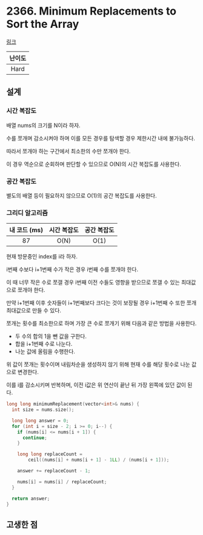 # 2366. Minimum Replacements to Sort the Array

[링크](https://leetcode.com/problems/minimum-replacements-to-sort-the-array/)

| 난이도 |
| :----: |
|  Hard  |

## 설계

### 시간 복잡도

배열 nums의 크기를 N이라 하자.

수를 쪼개며 감소시켜야 하며 이를 모든 경우를 탐색할 경우 제한시간 내에 불가능하다.

따라서 쪼개야 하는 구간에서 최소한의 수만 쪼개야 한다.

이 경우 역순으로 순회하며 판단할 수 있으므로 O(N)의 시간 복잡도를 사용한다.

### 공간 복잡도

별도의 배열 등이 필요하지 않으므로 O(1)의 공간 복잡도를 사용한다.

### 그리디 알고리즘

| 내 코드 (ms) | 시간 복잡도 | 공간 복잡도 |
| :----------: | :---------: | :---------: |
|      87      |    O(N)     |    O(1)     |

현재 방문중인 index를 i라 하자.

i번째 수보다 i+1번째 수가 작은 경우 i번째 수를 쪼개야 한다.

이 때 너무 작은 수로 쪼갤 경우 i번째 이전 수들도 영향을 받으므로 쪼갤 수 있는 최대값으로 쪼개야 한다.

만약 i+1번째 이후 숫자들이 i+1번째보다 크다는 것이 보장될 경우 i+1번째 수 또한 쪼개 최대값으로 만들 수 있다.

쪼개는 횟수를 최소한으로 하며 가장 큰 수로 쪼개기 위해 다음과 같은 방법을 사용한다.

- 두 수의 합의 1을 뺀 값을 구한다.
- 합을 i+1번째 수로 나눈다.
- 나눈 값에 올림을 수행한다.

위 값이 쪼개는 횟수이며 내림차순을 생성하지 않기 위해 현재 수를 해당 횟수로 나눈 값으로 변경한다.

이를 i를 감소시키며 반복하며, 이전 i값은 위 연산이 끝난 뒤 가장 왼쪽에 있던 값이 된다.

```cpp
long long minimumReplacement(vector<int>& nums) {
  int size = nums.size();

  long long answer = 0;
  for (int i = size - 2; i >= 0; i--) {
    if (nums[i] <= nums[i + 1]) {
      continue;
    }

    long long replaceCount =
        ceil((nums[i] + nums[i + 1] - 1LL) / (nums[i + 1]));

    answer += replaceCount - 1;

    nums[i] = nums[i] / replaceCount;
  }

  return answer;
}
```

## 고생한 점
